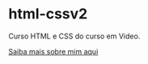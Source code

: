 # html-cssv2
Curso HTML e CSS do curso em Video.
<div><a href="https://samuel-lacerda.github.io/html-cssv2/Exercicios/Ex005/"target="_blank">Saiba mais sobre mim aqui</a></div>